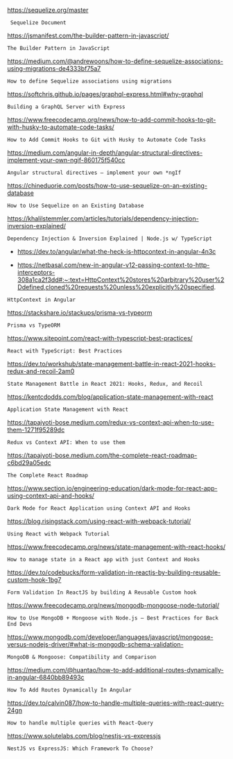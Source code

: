 https://sequelize.org/master
```
 Sequelize Document
```


https://jsmanifest.com/the-builder-pattern-in-javascript/
```
The Builder Pattern in JavaScript
```


https://medium.com/@andrewoons/how-to-define-sequelize-associations-using-migrations-de4333bf75a7
```
How to define Sequelize associations using migrations
```

https://softchris.github.io/pages/graphql-express.html#why-graphql

```
Building a GraphQL Server with Express
```


https://www.freecodecamp.org/news/how-to-add-commit-hooks-to-git-with-husky-to-automate-code-tasks/

```
How to Add Commit Hooks to Git with Husky to Automate Code Tasks
```


https://medium.com/angular-in-depth/angular-structural-directives-implement-your-own-ngif-860175f540cc

```
Angular structural directives — implement your own *ngIf
```

https://chineduorie.com/posts/how-to-use-sequelize-on-an-existing-database

```
How to Use Sequelize on an Existing Database
```

https://khalilstemmler.com/articles/tutorials/dependency-injection-inversion-explained/

```
Dependency Injection & Inversion Explained | Node.js w/ TypeScript
```

-  https://dev.to/angular/what-the-heck-is-httpcontext-in-angular-4n3c

-  https://netbasal.com/new-in-angular-v12-passing-context-to-http-interceptors-308a1ca2f3dd#:~:text=HttpContext%20stores%20arbitrary%20user%2Ddefined,cloned%20requests%20unless%20explicitly%20specified.


```
HttpContext in Angular
```

https://stackshare.io/stackups/prisma-vs-typeorm

```
Prisma vs TypeORM
```

https://www.sitepoint.com/react-with-typescript-best-practices/
```
React with TypeScript: Best Practices
```

https://dev.to/workshub/state-management-battle-in-react-2021-hooks-redux-and-recoil-2am0
```
State Management Battle in React 2021: Hooks, Redux, and Recoil
```

https://kentcdodds.com/blog/application-state-management-with-react
```
Application State Management with React
```
https://tapajyoti-bose.medium.com/redux-vs-context-api-when-to-use-them-1271f95289dc
```
Redux vs Context API: When to use them
```

https://tapajyoti-bose.medium.com/the-complete-react-roadmap-c6bd29a05edc
```
The Complete React Roadmap
```

https://www.section.io/engineering-education/dark-mode-for-react-app-using-context-api-and-hooks/
```
Dark Mode for React Application using Context API and Hooks
```


https://blog.risingstack.com/using-react-with-webpack-tutorial/
```
Using React with Webpack Tutorial
```

https://www.freecodecamp.org/news/state-management-with-react-hooks/
```
How to manage state in a React app with just Context and Hooks
```

https://dev.to/codebucks/form-validation-in-reactjs-by-building-reusable-custom-hook-1bg7
```
Form Validation In ReactJS by building A Reusable Custom hook
```

https://www.freecodecamp.org/news/mongodb-mongoose-node-tutorial/
```
How to Use MongoDB + Mongoose with Node.js – Best Practices for Back End Devs
```

https://www.mongodb.com/developer/languages/javascript/mongoose-versus-nodejs-driver/#what-is-mongodb-schema-validation-
```
MongoDB & Mongoose: Compatibility and Comparison
```

https://medium.com/@huantao/how-to-add-additional-routes-dynamically-in-angular-6840bb89493c
```
How To Add Routes Dynamically In Angular
```
https://dev.to/calvin087/how-to-handle-multiple-queries-with-react-query-24gn
```
How to handle multiple queries with React-Query
```
https://www.solutelabs.com/blog/nestjs-vs-expressjs
```
NestJS vs ExpressJS: Which Framework To Choose?
```
